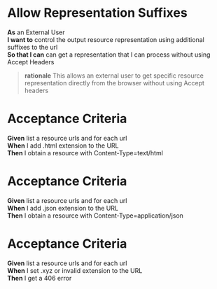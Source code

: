 Allow Representation Suffixes
=============================

**As**	an External User<br/>
**I want to**	control the output resource representation using additional suffixes to the url<br/>
**So that I can** can get a representation that I can process without using Accept Headers<br/>
		
> **rationale** This allows an external user to get specific resource representation directly from the browser without using Accept headers

Acceptance Criteria
===================

**Given**	list a resource urls and for each url<br/>
**When**	I add .html extension to the URL <br/>
**Then**  	I obtain a resource with Content-Type=text/html<br/>

Acceptance Criteria
===================

**Given**	list a resource urls and for each url<br/>
**When**	I add .json  extension to the URL<br/>
**Then**  	I obtain a resource with Content-Type=application/json<br/>
	
Acceptance Criteria
===================

**Given**	list a resource urls and for each url<br/>
**When**	I set .xyz or invalid extension to the URL<br/>
**Then**  	I get a 406 error<br/>